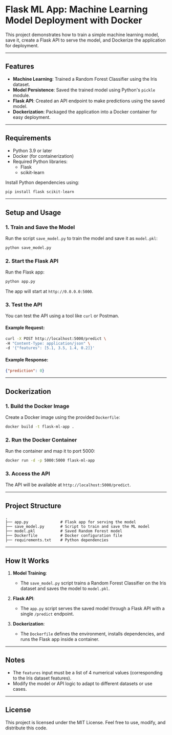 # Flask ML App: Machine Learning Model Deployment with Docker

This project demonstrates how to train a simple machine learning model, save it, create a Flask API to serve the model, and Dockerize the application for deployment.

---

## Features

- **Machine Learning**: Trained a Random Forest Classifier using the Iris dataset.
- **Model Persistence**: Saved the trained model using Python's `pickle` module.
- **Flask API**: Created an API endpoint to make predictions using the saved model.
- **Dockerization**: Packaged the application into a Docker container for easy deployment.

---

## Requirements

- Python 3.9 or later
- Docker (for containerization)
- Required Python libraries:
  - Flask
  - scikit-learn

Install Python dependencies using:

```bash
pip install flask scikit-learn
```

---

## Setup and Usage

### 1. Train and Save the Model

Run the script `save_model.py` to train the model and save it as `model.pkl`:

```bash
python save_model.py
```

### 2. Start the Flask API

Run the Flask app:

```bash
python app.py
```

The app will start at `http://0.0.0.0:5000`.

### 3. Test the API

You can test the API using a tool like `curl` or Postman.

#### Example Request:

```bash
curl -X POST http://localhost:5000/predict \
-H "Content-Type: application/json" \
-d '{"features": [5.1, 3.5, 1.4, 0.2]}'
```

#### Example Response:

```json
{"prediction": 0}
```

---

## Dockerization

### 1. Build the Docker Image

Create a Docker image using the provided `Dockerfile`:

```bash
docker build -t flask-ml-app .
```

### 2. Run the Docker Container

Run the container and map it to port 5000:

```bash
docker run -d -p 5000:5000 flask-ml-app
```

### 3. Access the API

The API will be available at `http://localhost:5000/predict`.

---

## Project Structure

```plaintext
.
├── app.py              # Flask app for serving the model
├── save_model.py       # Script to train and save the ML model
├── model.pkl           # Saved Random Forest model
├── Dockerfile          # Docker configuration file
├── requirements.txt    # Python dependencies
```

---

## How It Works

1. **Model Training**:
   - The `save_model.py` script trains a Random Forest Classifier on the Iris dataset and saves the model to `model.pkl`.

2. **Flask API**:
   - The `app.py` script serves the saved model through a Flask API with a single `/predict` endpoint.

3. **Dockerization**:
   - The `Dockerfile` defines the environment, installs dependencies, and runs the Flask app inside a container.

---

## Notes

- The `features` input must be a list of 4 numerical values (corresponding to the Iris dataset features).
- Modify the model or API logic to adapt to different datasets or use cases.

---

## License

This project is licensed under the MIT License. Feel free to use, modify, and distribute this code.